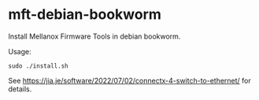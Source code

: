 # mft-debian-bookworm

Install Mellanox Firmware Tools in debian bookworm.

Usage:

```shell
sudo ./install.sh
```

See <https://jia.je/software/2022/07/02/connectx-4-switch-to-ethernet/> for details.
